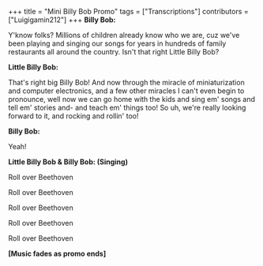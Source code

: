 +++
title = "Mini Billy Bob Promo"
tags = ["Transcriptions"]
contributors = ["Luigigamin212"]
+++
**Billy Bob:**

Y'know folks? Millions of children already know who we are, cuz we've been playing and singing our songs for years in hundreds of family restaurants all around the country. Isn't that right Little Billy Bob?

**Little Billy Bob:**

That's right big Billy Bob! And now through the miracle of miniaturization and computer electronics, and a few other miracles I can't even begin to pronounce, well now we can go home with the kids and sing em' songs and tell em' stories and- and teach em' things too! So uh, we're really looking forward to it, and rocking and rollin' too!

**Billy Bob:**

Yeah!

**Little Billy Bob & Billy Bob: (Singing)**

Roll over Beethoven

Roll over Beethoven 

Roll over Beethoven
 
Roll over Beethoven

Roll over Beethoven

**[Music fades as promo ends]**

